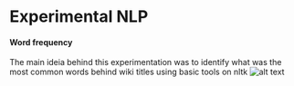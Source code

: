# Experimental NLP


#### Word frequency 
The main ideia behind this experimentation was to identify what was the most common words behind wiki titles using basic tools on nltk
![alt text](https://github.com/ruandocini/Wikidata-projects/blob/main/Word_freq/most_common_words.png)
